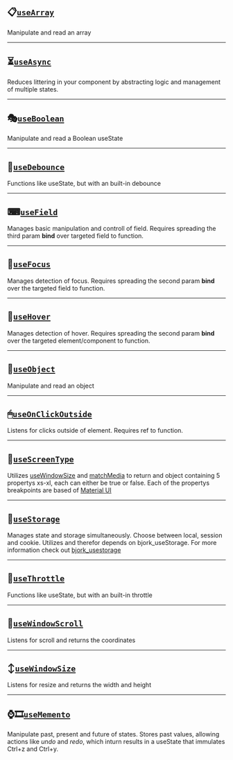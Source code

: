 ## 📋[`useArray`](https://github.com/EmilEinarsen/bjork_react-hookup/blob/main/docs/useArray.md)

Manipulate and read an array

---

## ⏳[`useAsync`](https://github.com/EmilEinarsen/bjork_react-hookup/blob/main/docs/useAsync.md)

Reduces littering in your component by abstracting logic and management of multiple states.

---

## 🎭[`useBoolean`](https://github.com/EmilEinarsen/bjork_react-hookup/blob/main/docs/useBoolean.md)

Manipulate and read a Boolean useState

---

## 🏀[`useDebounce`](https://github.com/EmilEinarsen/bjork_react-hookup/blob/main/docs/useDebounce.md)

Functions like useState, but with an built-in debounce

---

## ⌨[`useField`](https://github.com/EmilEinarsen/bjork_react-hookup/blob/main/docs/useField.md)

Manages basic manipulation and controll of field. Requires spreading the third param **bind** over targeted field to function.

---

## 🔦[`useFocus`](https://github.com/EmilEinarsen/bjork_react-hookup/blob/main/docs/useFocus.md)

Manages detection of focus. Requires spreading the second param **bind** over the targeted field to function.

---

## 👻[`useHover`](https://github.com/EmilEinarsen/bjork_react-hookup/blob/main/docs/useHover.md)

Manages detection of hover. Requires spreading the second param **bind** over the targeted element/component to function.

---

## 📑[`useObject`](https://github.com/EmilEinarsen/bjork_react-hookup/blob/main/docs/useObject.md)

Manipulate and read an object

---

## 🖱[`useOnClickOutside`](https://github.com/EmilEinarsen/bjork_react-hookup/blob/main/docs/useOnClickOutside.md)

Listens for clicks outside of element. Requires ref to function.

---

## 🤏[`useScreenType`](https://github.com/EmilEinarsen/bjork_react-hookup/blob/main/docs/useScreenType.md)

Utilizes [useWindowSize](https://github.com/EmilEinarsen/bjork_react-hookup/blob/main/docs/useWindowSize.md) and [matchMedia](https://developer.mozilla.org/en-US/docs/Web/API/Window/matchMedia) to return and object containing 5 propertys xs-xl, each can either be true or false. Each of the propertys breakpoints are based of [Material UI](https://material-ui.com/customization/breakpoints/)

---

## 💾[`useStorage`](https://github.com/EmilEinarsen/bjork_react-hookup/blob/main/docs/useStorage.md)

Manages state and storage simultaneously. Choose between local, session and cookie.
Utilizes and therefor depends on bjork_useStorage. For more information check out [bjork_usestorage](https://github.com/EmilEinarsen/bjork_usestorage)

---

## 🥁[`useThrottle`](https://github.com/EmilEinarsen/bjork_react-hookup/blob/main/docs/useThrottle.md)

Functions like useState, but with an built-in throttle

---

## 🧭[`useWindowScroll`](https://github.com/EmilEinarsen/bjork_react-hookup/blob/main/docs/useWindowScroll.md)

Listens for scroll and returns the coordinates

---

## ↕[`useWindowSize`](https://github.com/EmilEinarsen/bjork_react-hookup/blob/main/docs/useWindowSize.md)

Listens for resize and returns the width and height

---

## ⌚🎞[`useMemento`](https://github.com/EmilEinarsen/bjork_react-hookup/blob/main/docs/useMemento.md)

Manipulate past, present and future of states. Stores past values, allowing actions like _undo_ and _redo_, which inturn results in a useState that immulates Ctrl+z and Ctrl+y.
